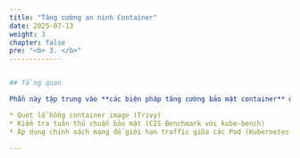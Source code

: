 ```yaml
---
title: "Tăng cường an ninh Container"
date: 2025-07-13
weight: 3
chapter: false
pre: "<b> 3. </b>"
-------------


## Tổng quan

Phần này tập trung vào **các biện pháp tăng cường bảo mật container** ở tầng cơ bản nhất gồm:

* Quét lỗ hổng container image (Trivy)
* Kiểm tra tuân thủ chuẩn bảo mật (CIS Benchmark với kube-bench)
* Áp dụng chính sách mạng để giới hạn traffic giữa các Pod (Kubernetes NetworkPolicy)

---
```

